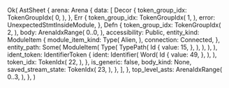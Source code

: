 Ok(
    AstSheet {
        arena: Arena {
            data: [
                Decor {
                    token_group_idx: TokenGroupIdx(
                        0,
                    ),
                },
                Err {
                    token_group_idx: TokenGroupIdx(
                        1,
                    ),
                    error: UnexpectedStmtInsideModule,
                },
                Defn {
                    token_group_idx: TokenGroupIdx(
                        2,
                    ),
                    body: ArenaIdxRange(
                        0..0,
                    ),
                    accessibility: Public,
                    entity_kind: ModuleItem {
                        module_item_kind: Type(
                            Alien,
                        ),
                        connection: Connected,
                    },
                    entity_path: Some(
                        ModuleItem(
                            Type(
                                TypePath(
                                    Id {
                                        value: 15,
                                    },
                                ),
                            ),
                        ),
                    ),
                    ident_token: IdentifierToken {
                        ident: Identifier(
                            Word(
                                Id {
                                    value: 49,
                                },
                            ),
                        ),
                        token_idx: TokenIdx(
                            22,
                        ),
                    },
                    is_generic: false,
                    body_kind: None,
                    saved_stream_state: TokenIdx(
                        23,
                    ),
                },
            ],
        },
        top_level_asts: ArenaIdxRange(
            0..3,
        ),
    },
)